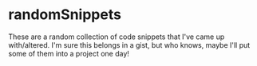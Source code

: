 # randomSnippets
These are a random collection of code snippets that I've came up with/altered. I'm sure this belongs in a gist, but who knows, maybe I'll put some of them into a project one day! 

